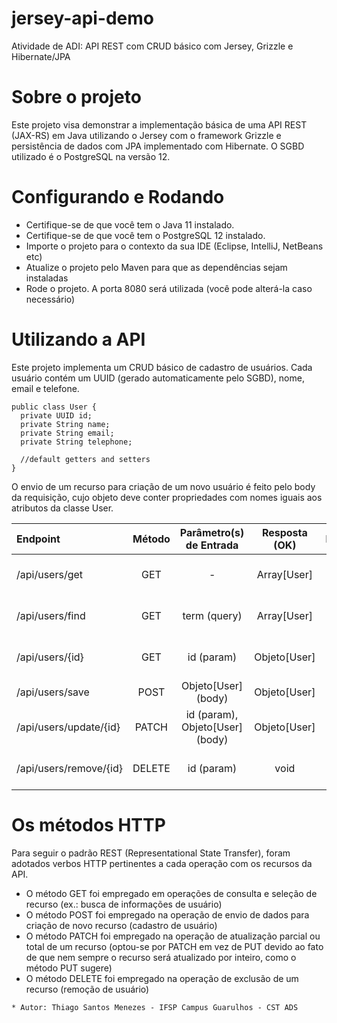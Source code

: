 # jersey-api-demo
Atividade de ADI: API REST com CRUD básico com Jersey, Grizzle e Hibernate/JPA

# Sobre o projeto
Este projeto visa demonstrar a implementação básica de uma API REST (JAX-RS) em Java utilizando o Jersey com o framework Grizzle e persistência de dados com JPA implementado com Hibernate. O SGBD utilizado é o PostgreSQL na versão 12.

# Configurando e Rodando

   * Certifique-se de que você tem o Java 11 instalado.
   * Certifique-se de que você tem o PostgreSQL 12 instalado.
   * Importe o projeto para o contexto da sua IDE (Eclipse, IntelliJ, NetBeans etc)
   * Atualize o projeto pelo Maven para que as dependências sejam instaladas
   * Rode o projeto. A porta 8080 será utilizada (você pode alterá-la caso necessário)
   
# Utilizando a API
Este projeto implementa um CRUD básico de cadastro de usuários. Cada usuário contém um UUID (gerado automaticamente pelo SGBD), nome, email e telefone.

```
public class User {
  private UUID id;
  private String name;
  private String email;
  private String telephone;
  
  //default getters and setters
}
```
O envio de um recurso para criação de um novo usuário é feito pelo body da requisição, cujo objeto deve conter propriedades com nomes iguais aos atributos da classe User.


| Endpoint                | Método          | Parâmetro(s) de Entrada             | Resposta (OK)   | Descrição
| :---------------------  |:---------------:| :----------------------------------:| :--------------:| :---------------:
| /api/users/get          | GET             | -                                   | Array[User]     | Lista todos os usuários
| /api/users/find         | GET             | term (query)                        | Array[User]     | Pesquisa usuário(s) por nome
| /api/users/{id}         | GET             | id (param)                          | Objeto[User]    | Pesquisa usuário por id
| /api/users/save         | POST            | Objeto[User] (body)                 | Objeto[User]    | Cria novo usuário
| /api/users/update/{id}  | PATCH           | id (param), Objeto[User] (body)     | Objeto[User]    | Atualiza dados de usuário
| /api/users/remove/{id}  | DELETE          | id (param)                          | void            | Remove um usuário

# Os métodos HTTP
Para seguir o padrão REST (Representational State Transfer), foram adotados verbos HTTP pertinentes a cada operação com os recursos da API.

   * O método GET foi empregado em operações de consulta e seleção de recurso (ex.: busca de informações de usuário)
   * O método POST foi empregado na operação de envio de dados para criação de novo recurso (cadastro de usuário)
   * O método PATCH foi empregado na operação de atualização parcial ou total de um recurso (optou-se por PATCH em vez de PUT devido ao fato de que nem sempre o recurso será atualizado por inteiro, como o método PUT sugere)
   * O método DELETE foi empregado na operação de exclusão de um recurso (remoção de usuário)
   
    * Autor: Thiago Santos Menezes - IFSP Campus Guarulhos - CST ADS
